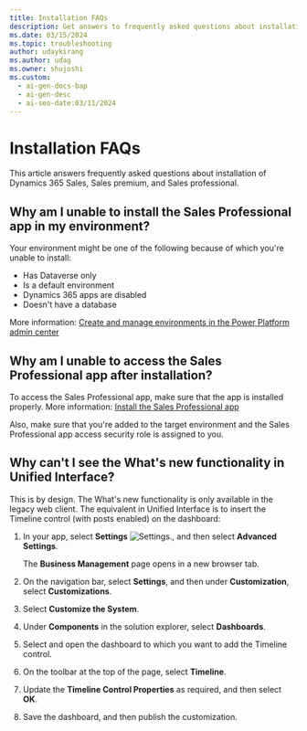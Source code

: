 ```yaml
---
title: Installation FAQs
description: Get answers to frequently asked questions about installation.
ms.date: 03/15/2024
ms.topic: troubleshooting
author: udaykirang
ms.author: udag
ms.owner: shujoshi
ms.custom:
  - ai-gen-docs-bap
  - ai-gen-desc
  - ai-seo-date:03/11/2024
---
```


# Installation FAQs

This article answers frequently asked questions about installation of Dynamics 365 Sales, Sales premium, and Sales professional.

## Why am I unable to install the Sales Professional app in my environment?

Your environment might be one of the following because of which you're unable to install:  

- Has Dataverse only
- Is a default environment
- Dynamics 365 apps are disabled
- Doesn't have a database  

More information: [Create and manage environments in the Power Platform admin center](/power-platform/admin/create-environment#create-an-environment-and-add-model-driven-apps)

## Why am I unable to access the Sales Professional app after installation?

To access the Sales Professional app, make sure that the app is installed properly. More information: [Install the Sales Professional app](provision-sales-professional-instance.md)  

Also, make sure that you're added to the target environment and the Sales Professional app access security role is assigned to you.

## Why can't I see the What's new functionality in Unified Interface?

This is by design. The What's new functionality is only available in the legacy web client. The equivalent in Unified Interface is to insert the Timeline control (with posts enabled) on the dashboard:

1. In your app, select **Settings** ![Settings.](media/settings-icon.png), and then select **Advanced Settings**.

    The **Business Management** page opens in a new browser tab.

1. On the navigation bar, select **Settings**, and then under **Customization**, select **Customizations**.

1. Select **Customize the System**.

1. Under **Components** in the solution explorer, select **Dashboards**.

1. Select and open the dashboard to which you want to add the Timeline control.

1. On the toolbar at the top of the page, select **Timeline**.

1. Update the **Timeline Control Properties** as required, and then select **OK**.

1. Save the dashboard, and then publish the customization.
